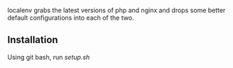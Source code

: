 localenv grabs the latest versions of php and nginx and drops some better default configurations into each of the two.

## Installation
Using git bash, run *setup.sh*

